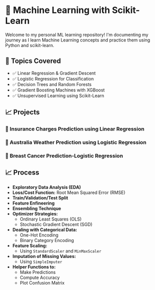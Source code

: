 # 🧠 Machine Learning with Scikit-Learn

Welcome to my personal ML learning repository! I'm documenting my journey as I learn Machine Learning concepts and practice them using Python and scikit-learn.

## 📌 Topics Covered
- ✅ Linear Regression & Gradient Descent
- ✅  Logistic Regression for Classification
- ✅  Decision Trees and Random Forests
- ✅ Gradient Boosting Machines with XGBoost
- ✅ Unsupervised Learning using Scikit-Learn

## 📈  Projects
### 🔸 Insurance Charges Prediction using Linear Regression
### 🔸 Australia Weather Prediction using Logistic Regression
### 🔸 Breast Cancer Prediction-Logistic Regression

## 📈  Process
- **Exploratory Data Analysis (EDA)**
- **Loss/Cost Function:** Root Mean Squared Error (RMSE)
- **Train/Validation/Test Split**
- **Feature Enfineering**
- **Ensembling Technique**
- **Optimizer Strategies:**
  - Ordinary Least Squares (OLS)
  - Stochastic Gradient Descent (SGD)
- **Dealing with Categorical Data:**
  - One-Hot Encoding
  - Binary Category Encoding
- **Feature Scaling:**
  - Using `StandardScaler` and `MinMaxScaler`
- **Imputation of Missing Values:**
  - Using `SimpleImputer`  
- **Helper Functions to:**
  - Make Predictions
  - Compute Accuracy
  - Plot Confusion Matrix


